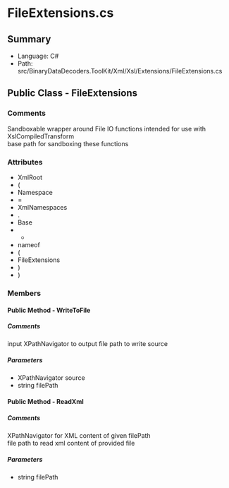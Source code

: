 ﻿# FileExtensions.cs

## Summary

* Language: C#
* Path: src/BinaryDataDecoders.ToolKit/Xml/Xsl/Extensions/FileExtensions.cs

## Public Class - FileExtensions

### Comments

 <summary>
 Sandboxable wrapper around File IO functions intended for use with XslCompiledTransform
 </summary>
 <remarks>
 </remarks>
 <paramname="sandbox">base path for sandboxing these functions</param>

### Attributes

 - XmlRoot
 - (
 - Namespace
 - =
 - XmlNamespaces
 - .
 - Base
 - +
 - nameof
 - (
 - FileExtensions
 - )
 - )

### Members

#### Public Method - WriteToFile

##### Comments

 <summary>
 
 </summary>
 <paramname="source">input XPathNavigator to output</param>
 <paramname="filePath">file path to write</param>
 <returns>source</returns>

#####  Parameters

 - XPathNavigator source 
 - string filePath 

#### Public Method - ReadXml

##### Comments

 <summary>
 XPathNavigator for XML content of given filePath
 </summary>
 <paramname="filePath">file path to read</param>
 <returns>xml content of provided file</returns>

#####  Parameters

 - string filePath 

